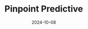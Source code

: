 ---  
layout: startup_page  
title: "Pinpoint Predictive"  
id: "pinpoint.ai"  
permalink: "/pinpointpredictivepinpoint.ai10082024/"  
website: "https://www.pinpoint.ai/"  
funding_round: "Series A"  
funding_amount: "$23M"  
investors: "Markd, Jazz Venture Partners, Guidewire Ventures, Verstra Ventures, Navigate Ventures, Seraph Group"  
about: "Pinpoint Predictive provides P&C insurers with early and accurate loss predictions and risk scores to accelerate profitable growth. Its platform uses deep learning, proprietary behavioral economics data, and numerous behavioral predictors to identify customer and prospect risk costs. This helps insurers make better underwriting and actuarial decisions."  
markets: "Insurtech, AI, Insurance"  
hq: "San Mateo, California, United States"  
founded_year: "2015"  
linkedin: "https://www.linkedin.com/company/pinpoint-predictive/"  
twitter: "https://twitter.com/PinpointAI"  
instagram: ""  
facebook: "https://www.facebook.com/pinpoint.predictive/"  
crunchbase: "https://www.crunchbase.com/organization/pinpoint-predictive"  
pitchbook: "https://pitchbook.com/profiles/company/173773-54"  

date_display: "08-Oct-2024"  
date: "2024-10-08"

# SEO Optimization  
meta_title: "Pinpoint Predictive - Series A Funding ($23M)"  
meta_description: "Pinpoint Predictive, Pinpoint Predictive provides P&C insurers with early and accurate loss predictions and risk scores to accelerate profitable growth. Its platform uses ..."  
meta_keywords: "Pinpoint Predictive, Insurtech, AI, Insurance, Series A funding"  
canonical_url: "https://startup.projectstartups.com/pinpointpredictivepinpoint.ai10082024/"  
---
